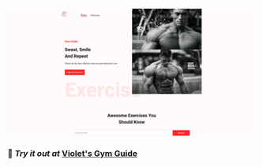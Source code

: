 ![Demo Picture](src/assets/images/demo.png)
### 🚀 ***Try it out at*** [Violet's Gym Guide](https://violetgymduide.netlify.app/)
